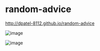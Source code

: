 # random-advice
http://dpatel-8112.github.io/random-advice

![image](https://user-images.githubusercontent.com/66103186/124073692-f9a4af80-da5f-11eb-8c5d-e776c63d2c6f.png)

![image](https://user-images.githubusercontent.com/66103186/124073763-1b9e3200-da60-11eb-9fba-ef906c134c75.png)
